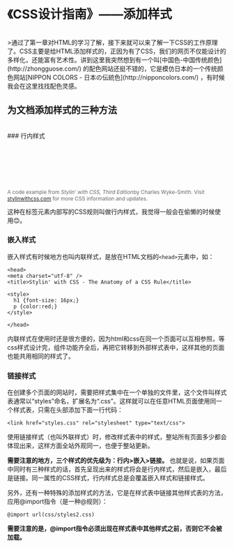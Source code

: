 # 《CSS设计指南》——添加样式
<br/>
>通过了第一章对HTML的学习了解，接下来就可以来了解一下CSS的工作原理了。CSS主要是给HTML添加样式的，正因为有了CSS，我们的网页不仅能设计的多样化，还能富有艺术性。讲到这里我突然想到有一个叫[中国色-中国传统颜色](http://zhongguose.com/) 的配色网站还挺不错的，它是模仿日本的一个传统颜色网站[NIPPON COLORS - 日本の伝統色](http://nipponcolors.com/) ，有时候我会在这里找找配色灵感。


## 为文档添加样式的三种方法
<br/>
### 行内样式
    <div style="clear:both; padding:100px 0 0 0;font-size:.85em; color:#666;">
      <p>A code example from <em>Stylin&rsquo; with CSS, Third Edition</em>by Charles Wyke-Smith. Visit <a href="http://www.stylinwithcss.com">stylinwithcss.com</a> for more CSS information and updates.</p>
    </div>
这种在标签元素内部写的CSS规则叫做行内样式，我觉得一般会在偷懒的时候使用😊。


### 嵌入样式
嵌入样式有时候地方也叫内联样式，是放在HTML文档的`<head>`元素中，如：
```
<head>
<meta charset="utf-8" />
<title>Stylin' with CSS - The Anatomy of a CSS Rule</title>

<style>
  h1 {font-size: 16px;}
  p {color:red;}
</style>

</head>
```
内联样式在使用时还是很方便的，因为html和css在同一个页面可以互相参照，等css样式设计完，组件功能齐全后，再把它转移到外部样式表中，这样其他的页面也能共用相同的样式了。


### 链接样式
在创建多个页面的网站时，需要把样式集中在一个单独的文件里，这个文件叫样式表通常以“styles”命名，扩展名为“.css”。这样就可以在任意HTML页面使用同一个样式表，只需在头部添加下面一行代码：
```
<link href="styles.css" rel="stylesheet" type="text/css">
```
使用链接样式（也叫外联样式）时，修改样式表中的样式，整站所有页面多少都会体现出来，这样方面全站外观同一，也便于整站更新。

**需要注意的地方，三个样式的优先级为：行内>嵌入>链接。**
也就是说，如果页面中同时有三种样式的话，首先呈现出来的样式将会是行内样式，然后是嵌入，最后是链接。同一属性的CSS样式，行内样式总是会覆盖嵌入样式和链接样式。


另外，还有一种特殊的添加样式的方法，它是在样式表中链接其他样式表的方法，应用@import指令（是一种@规则）：
```
@import url(css/styles2.css)
```
**需要注意的是，@import指令必须出现在样式表中其他样式之前，否则它不会被加载。**
